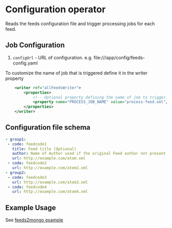# Configuration operator

Reads the feeds configuration file and trigger processing jobs for each feed.

## Job Configuration

1. `configUrl` - URL of configuration. e.g. file:///app/config/feeds-config.yaml

To customize the name of job that is triggered define it in the writer property
```xml
    <writer ref="allFeedsWriter">
        <properties>
            <!-- Optional property defining the name of job to trigger. Default is process-feed.xml -->
            <property name="PROCESS_JOB_NAME" value="process-feed.xml"/>
        </properties>
    </writer>
```

## Configuration file schema

```yaml
- group1:
 - code: feedcode1
   title: Feed title (Optional)
   author: Name of Author used if the original Feed author not present (Optional)
   url: http://example.com/atom.xml
 - code: feedcode2
   url: http://example.com/atom2.xml
- group2:
 - code: feedcode3
   url: http://example.com/atom3.xml
 - code: feedcode4
   url: http://example.com/atom4.xml
```

## Example Usage

See [feeds2mongo example](../../dist/feeds2mongo/src/main/resources/META-INF/batch-jobs/process-all-feeds.xml)
